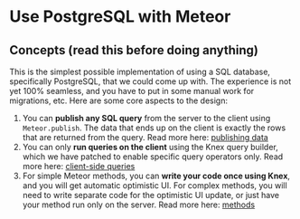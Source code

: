 # Use PostgreSQL with Meteor


## Concepts (read this before doing anything)

This is the simplest possible implementation of using a SQL database, specifically PostgreSQL, that we could come up with. The experience is not yet 100% seamless, and you have to put in some manual work for migrations, etc. Here are some core aspects to the design:

1. You can **publish any SQL query** from the server to the client using `Meteor.publish`. The data that ends up on the client is exactly the rows that are returned from the query. Read more here: [publishing data](publish.md)
1. You can only **run queries on the client** using the Knex query builder, which we have patched to enable specific query operators only. Read more here: [client-side queries](client.md)
1. For simple Meteor methods, you can **write your code once using Knex**, and you will get automatic optimistic UI. For complex methods, you will need to write separate code for the optimistic UI update, or just have your method run only on the server. Read more here: [methods](methods.md)
